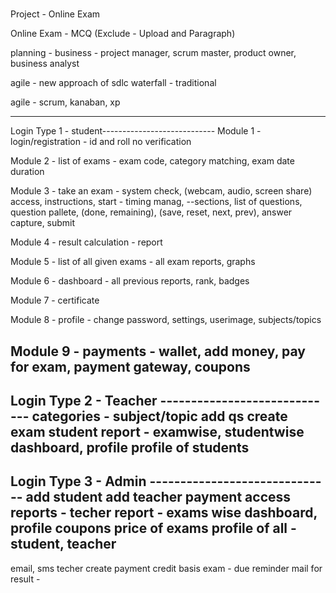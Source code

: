 # ############################################
Project - Online Exam

Online Exam - MCQ (Exclude - Upload and Paragraph)

planning - business - project manager, scrum master, product owner, business analyst

agile - new approach of sdlc
waterfall - traditional

agile - scrum, kanaban, xp

--------------------------------------------
Login Type 1 - student----------------------------
Module 1 - login/registration - id and roll no verification

Module 2 - list of exams - exam code, category matching, exam date duration

Module 3 - take an exam - system check, (webcam, audio, screen share) access, instructions, start - timing manag,
            --sections, list of questions, question pallete, (done, remaining), (save, reset, next, prev), answer capture, submit

Module 4 - result calculation - report

Module 5 - list of all given exams - all exam reports, graphs

Module 6 - dashboard - all previous reports, rank, badges

Module 7 - certificate

Module 8 - profile - change password, settings, userimage, subjects/topics

Module 9 - payments - wallet, add money, pay for exam, payment gateway, coupons
-----------------------------------------------
Login Type 2 - Teacher -----------------------------
categories - subject/topic
add qs
create exam
student report - examwise, studentwise
dashboard, profile
profile of students
-----------------------------------------------
Login Type 3 - Admin ------------------------------
add student
add teacher
payment access
reports - 
techer report - exams wise
dashboard, profile
coupons
price of exams
profile of all - student, teacher
-----------------------------------------------
email, sms
techer create
payment
credit basis exam - due reminder
mail for result - 
